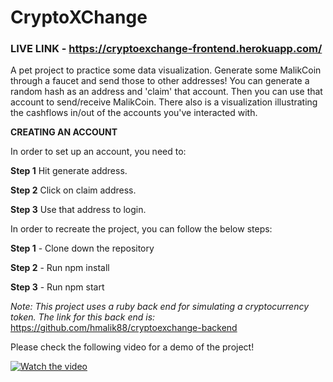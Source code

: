 # CryptoXChange 

### LIVE LINK - https://cryptoexchange-frontend.herokuapp.com/

A pet project to practice some data visualization. Generate some MalikCoin through a faucet and send those to other addresses! You can generate a random hash as an address and 'claim' that account. Then you can use that account to send/receive MalikCoin. There also is a visualization illustrating the cashflows in/out of the accounts you've interacted with.


**CREATING AN ACCOUNT**

In order to set up an account, you need to:

**Step 1** Hit generate address.

**Step 2** Click on claim address.

**Step 3** Use that address to login.

In order to recreate the project, you can follow the below steps:


**Step 1** - Clone down the repository

**Step 2** - Run npm install 

**Step 3** - Run npm start

*Note: This project uses a ruby back end for simulating a cryptocurrency token. The link for this back end is:* https://github.com/hmalik88/cryptoexchange-backend

Please check the following video for a demo of the project!



[![Watch the video](https://img.youtube.com/vi/Y6moSBYWI74/maxresdefault.jpg)](https://youtu.be/Y6moSBYWI74)
